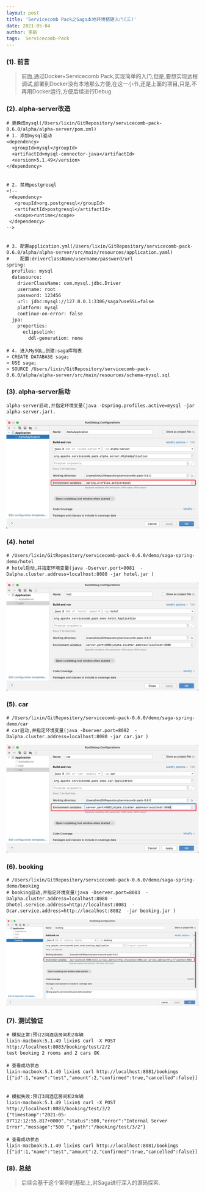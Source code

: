```yaml
---
layout: post
title: 'Servicecomb Pack之Saga本地环境搭建入门(三)'
date: 2021-05-04
author: 李新
tags:  Servicecomb-Pack
---
```


### (1). 前言
> 前面,通过Docker+Servicecomb Pack,实现简单的入门,但是,要想实现远程调试,部署到Docker没有本地那么方便,在这一小节,还是上面的项目,只是,不再用Docker运行,方便后续进行Debug.  

### (2). alpha-server改造
```
# 更换成mysql(/Users/lixin/GitRepository/servicecomb-pack-0.6.0/alpha/alpha-server/pom.xml)
# 1. 添加mysql驱动
<dependency>
  <groupId>mysql</groupId>
  <artifactId>mysql-connector-java</artifactId>
  <version>5.1.49</version>
</dependency> 
 
 
# 2. 禁用postgresql
<!--
 <dependency>
   <groupId>org.postgresql</groupId>
   <artifactId>postgresql</artifactId>
   <scope>runtime</scope>
 </dependency>
-->


# 3. 配置application.yml(/Users/lixin/GitRepository/servicecomb-pack-0.6.0/alpha/alpha-server/src/main/resources/application.yaml)
#    配置:driverClassName/username/password/url
spring:
  profiles: mysql
  datasource:
    driverClassName: com.mysql.jdbc.Driver
    username: root
    password: 123456
    url: jdbc:mysql://127.0.0.1:3306/saga?useSSL=false
    platform: mysql
    continue-on-error: false
  jpa:
    properties:
      eclipselink:
        ddl-generation: none

# 4. 进入MySQL,创建:saga库和表
> CREATE DATABASE saga;
> USE saga;
> SOURCE /Users/lixin/GitRepository/servicecomb-pack-0.6.0/alpha/alpha-server/src/main/resources/schema-mysql.sql
```
### (3). alpha-server启动
```
alpha-server启动,并指定环境变量(java -Dspring.profiles.active=mysql -jar alpha-server.jar).
```

!["AlphaApplication启动,并指定环境变量"](/assets/servicecomb-pack/imgs/AlphaApplication.jpg)

### (4). hotel
```
# /Users/lixin/GitRepository/servicecomb-pack-0.6.0/demo/saga-spring-demo/hotel      
# hotel启动,并指定环境变量(java -Dserver.port=8081  -Dalpha.cluster.address=localhost:8080 -jar hotel.jar )
```

!["hotel启动,并指定环境变量"](/assets/servicecomb-pack/imgs/hotel.jpg)

### (5). car 
```
# /Users/lixin/GitRepository/servicecomb-pack-0.6.0/demo/saga-spring-demo/car     
# car启动,并指定环境变量(java -Dserver.port=8082  -Dalpha.cluster.address=localhost:8080 -jar car.jar )
```

!["car启动,并指定环境变量"](/assets/servicecomb-pack/imgs/car.jpg)

### (6). booking
```
# /Users/lixin/GitRepository/servicecomb-pack-0.6.0/demo/saga-spring-demo/booking    
# booking启动,并指定环境变量(java -Dserver.port=8083  -Dalpha.cluster.address=localhost:8080 -Dhotel.service.address=http://localhost:8081  -Dcar.service.address=http://localhost:8082  -jar booking.jar )
```

!["booking启动,并指定环境变量"](/assets/servicecomb-pack/imgs/booking.jpg)

### (7). 测试验证
```
# 模拟正常:预订2间酒店房间和2车辆
lixin-macbook:5.1.49 lixin$ curl -X POST http://localhost:8083/booking/test/2/2
test booking 2 rooms and 2 cars OK

# 查看成功状态
lixin-macbook:5.1.49 lixin$ curl http://localhost:8081/bookings
[{"id":1,"name":"test","amount":2,"confirmed":true,"cancelled":false}]


# 模拟失败:预订3间酒店房间和2车辆
lixin-macbook:5.1.49 lixin$ curl -X POST http://localhost:8083/booking/test/3/2
{"timestamp":"2021-05-07T12:12:55.817+0000","status":500,"error":"Internal Server Error","message":"500 ","path":"/booking/test/3/2"}

# 查看成功状态
lixin-macbook:5.1.49 lixin$ curl http://localhost:8081/bookings
[{"id":1,"name":"test","amount":2,"confirmed":true,"cancelled":false}]
```
### (8).  总结
> 后续会基于这个案例的基础上,对Saga进行深入的源码探索.  